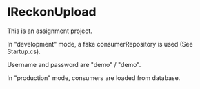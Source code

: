 # IReckonUpload

This is an assignment project.

In "development" mode, a fake consumerRepository is used (See Startup.cs).

Username and password are "demo" / "demo".

In "production" mode, consumers are loaded from database.